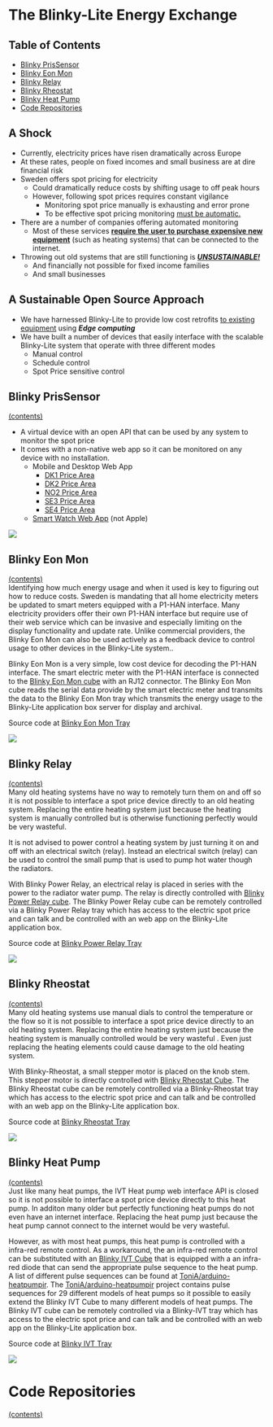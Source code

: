 # The Blinky-Lite Energy Exchange
## Table of Contents
* [Blinky PrisSensor](#blinky-prissensor)
* [Blinky Eon Mon](#blinky-eon-mon)
* [Blinky Relay](#blinky-relay)
* [Blinky Rheostat](#blinky-rheostat)
* [Blinky Heat Pump](#blinky-heat-pump)
* [Code Repositories](#code-repositories)


## A Shock
* Currently, electricity prices have risen dramatically across Europe
* At these rates, people on fixed incomes and small business are at dire financial risk
* Sweden offers spot pricing for electricity
  - Could dramatically reduce costs by shifting usage to off peak hours
  - However, following spot prices requires constant vigilance
    * Monitoring spot price manually is exhausting and error prone
    * To be effective spot pricing monitoring <ins>must be automatic.</ins>
* There are a number of companies offering automated monitoring
  - Most of these services <ins>**require the user to purchase expensive new equipment**</ins> (such as heating systems) that can be connected to the internet.
* Throwing out old systems that are still functioning is <ins>***UNSUSTAINABLE!***</ins>
  - And financially not possible for fixed income families
  - And small businesses

## A Sustainable Open Source Approach
* We have harnessed Blinky-Lite to provide low cost retrofits <ins>to existing equipment</ins> using ***Edge computing***
* We have built a number of devices that easily interface with the scalable Blinky-Lite system that operate with three different modes
  - Manual control
  - Schedule control
  - Spot Price sensitive control

## Blinky PrisSensor
[(contents)](#table-of-contents)<br>
* A virtual device with an open API that can be used by any system to monitor the spot price
* It comes with a non-native web app so it can be monitored on any device with no installation.
  - Mobile and Desktop Web App
    * [DK1 Price Area](https://www.blinky-lite.se/espotPrice?name=DK1)
    * [DK2 Price Area](https://www.blinky-lite.se/espotPrice?name=DK2)
    * [NO2 Price Area](https://www.blinky-lite.se/espotPrice?name=NO2)
    * [SE3 Price Area](https://www.blinky-lite.se/espotPrice?name=SE3)
    * [SE4 Price Area](https://www.blinky-lite.se/espotPrice?name=SE4)
  - [Smart Watch Web App](https://www.blinky-lite.se/esps) (not Apple) 

<img src="https://github.com/blinky-lite-energy-exchange/.github/raw/master/profile/blinkyPrice.png"/><br>

## Blinky Eon Mon
[(contents)](#table-of-contents)<br>
Identifying how much energy usage and when it used is key to figuring out how to reduce costs. Sweden is mandating that all home electricity meters be updated to smart meters equipped with a P1-HAN interface. Many electricity providers offer their own P1-HAN interface but require use of their web service which can be invasive and especially limiting on the display functionality and update rate. Unlike commercial providers, the Blinky Eon Mon  can also be used actively as a feedback device to control usage to other devices in the Blinky-Lite system..

Blinky Eon Mon is a very simple, low cost device for decoding the P1-HAN interface. The smart electric meter with the P1-HAN interface is connected to the [Blinky Eon Mon cube](https://github.com/blinky-lite-energy-exchange/blinky-eon-mon-cube) with an RJ12 connector. The Blinky Eon Mon cube reads the serial data provide by the  smart electric meter and transmits the data to the Blinky Eon Mon tray which transmits the energy usage to the Blinky-Lite application box server for display and archival.

Source code at [Blinky Eon Mon Tray](https://github.com/blinky-lite-energy-exchange/blinky-eon-mon-tray)

<img src="https://github.com/blinky-lite-energy-exchange/.github/raw/master/profile/blinkyEonMon.png"/><br>

## Blinky Relay
[(contents)](#table-of-contents)<br>
Many old heating systems have no way to remotely turn them on and off so it is not possible to interface a spot price device directly to an old heating system. Replacing the entire heating system just because the heating system is manually controlled  but is otherwise functioning perfectly would be very wasteful. 

It is not advised to power control a heating system by just turning it on and off with an electrical switch (relay). Instead an electrical switch (relay) can be used to control the  small pump that is used to pump hot water though the radiators.

With Blinky Power Relay, an electrical relay is placed in series with the power to the radiator water pump. The relay is directly controlled with [Blinky Power Relay cube](https://github.com/blinky-lite-energy-exchange/blinky-power-relay-cube). The Blinky Power Relay cube can be remotely controlled via a Blinky Power Relay tray which has access to the electric spot price and can talk and be controlled with an web app on the Blinky-Lite application box.

Source code at [Blinky Power Relay Tray](https://github.com/blinky-lite-energy-exchange/blinky-power-relay-tray)

<img src="https://github.com/blinky-lite-energy-exchange/.github/raw/master/profile/blinkyRelay.png"/><br>

## Blinky Rheostat
[(contents)](#table-of-contents)<br>
Many old heating systems use manual dials to control the temperature or the flow so it is not possible to interface a spot price device directly to an old heating system. Replacing the entire heating system just because the heating system is manually controlled would be very wasteful . Even just replacing the heating elements could cause damage to the old heating system. 

With Blinky-Rheostat, a small stepper motor is placed on the knob stem. This stepper motor is directly controlled with [Blinky Rheostat Cube](https://github.com/blinky-lite-energy-exchange/blinky-rheostat-cube). The Blinky Rheostat cube can be remotely controlled via a Blinky-Rheostat tray which has access to the electric spot price and can talk and be controlled with an web app on the Blinky-Lite application box. 

Source code at [Blinky Rheostat Tray](https://github.com/blinky-lite-energy-exchange/blinky-rheostat-tray)

<img src="https://github.com/blinky-lite-energy-exchange/.github/raw/master/profile/blinkyRheostat.png"/><br>

## Blinky Heat Pump
[(contents)](#table-of-contents)<br>
Just like many heat pumps, the IVT Heat pump web interface API is closed so it is not possible to interface a spot price device directly to this heat pump. In additon many older but perfectly functioning heat pumps do not even have an internet interface. Replacing the  heat pump just because the heat pump cannot connect to the internet would be very wasteful.

However, as with most heat pumps, this heat pump is controlled with a infra-red remote control. As a workaround, the an infra-red remote control can be substituted with an [Blinky IVT Cube](https://github.com/blinky-lite-energy-exchange/blinky-ivt-cube) that is equipped with a an infra-red diode that can send the appropriate pulse sequence to the heat pump. A list of different pulse sequences can be found at [ToniA/arduino-heatpumpir](https://github.com/ToniA/arduino-heatpumpir). The [ToniA/arduino-heatpumpir](https://github.com/ToniA/arduino-heatpumpir) project contains pulse sequences for 29 different models of heat pumps so it possible to easily extend the Blinky IVT Cube to many different models of heat pumps. The Blinky IVT cube can be remotely controlled via a Blinky-IVT tray which has access to the electric spot price and can talk and be controlled with an web app on the Blinky-Lite application box.

Source code at [Blinky IVT Tray](https://github.com/blinky-lite-energy-exchange/blinky-ivt-tray)

<img src="https://github.com/blinky-lite-energy-exchange/.github/raw/master/profile/blinkyIvt.png"/><br>

# Code Repositories
[(contents)](#table-of-contents)<br>
